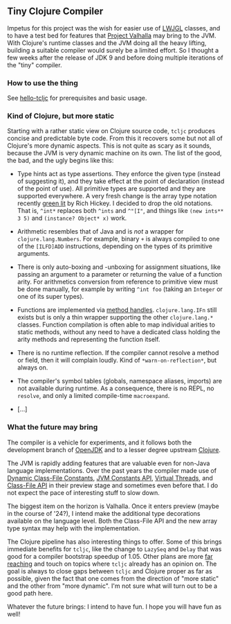 ## Tiny Clojure Compiler

Impetus for this project was the wish for easier use of
[LWJGL](https://github.com/LWJGL/lwjgl3) classes, and to have a test
bed for features that [Project
Valhalla](https://openjdk.org/projects/valhalla/) may bring to the
JVM.  With Clojure's runtime classes and the JVM doing all the heavy
lifting, building a suitable compiler would surely be a limited
effort.  So I thought a few weeks after the release of JDK 9 and
before doing multiple iterations of the "tiny" compiler.

### How to use the thing

See [hello-tcljc](https://github.com/mva/hello-tcljc) for
prerequisites and basic usage.

### Kind of Clojure, but more static

Starting with a rather static view on Clojure source code, `tcljc`
produces concise and predictable byte code.  From this it recovers some
but not all of Clojure's more dynamic aspects.  This is not quite as
scary as it sounds, because the JVM is very dynamic machine on its
own.  The list of the good, the bad, and the ugly begins like this:

* Type hints act as type assertions.  They enforce the given type
  (instead of suggesting it), and they take effect at the point of
  declaration (instead of the point of use).  All primitive types are
  supported and they are supported everywhere.  A very fresh change is
  the array type notation recently [green
  lit](https://clojure.org/news/2023/10/06/deref#:~:text=Our%20plan%20going%20forward%20is%20to%20support%20a%20new%20array%20class%20syntax%20which%20is%20a%20symbol%20of%20the%20class%20with%20a%20*%20suffix.)
  by Rich Hickey.  I decided to drop the old notations.  That is,
  `^int*` replaces both `^ints` and ```^"[I"```, and things like
  ```(new ints** 3 5)``` and ```(instance? Object* x)``` work.

* Arithmetic resembles that of Java and is *not* a wrapper for
  `clojure.lang.Numbers`.  For example, binary `+` is always compiled
  to one of the `[ILFD]ADD` instructions, depending on the types of
  its primitive arguments.

* There is only auto-boxing and -unboxing for assignment situations,
  like passing an argument to a parameter or returning the value of a
  function arity.  For arithmetics conversion from reference to
  primitive view must be done manually, for example by writing `^int
  foo` (taking an `Integer` or one of its super types).

* Functions are implemented via [method
  handles](https://docs.oracle.com/en/java/javase/21/docs/api/java.base/java/lang/invoke/MethodHandle.html).
  `clojure.lang.IFn` still exists but is only a thin wrapper
  supporting the other `clojure.lang.*` classes.  Function compilation
  is often able to map individual arities to static methods, without
  any need to have a dedicated class holding the arity methods and
  representing the function itself.

* There is no runtime reflection.  If the compiler cannot resolve a
  method or field, then it will complain loudly.  Kind of
  `*warn-on-reflection*`, but always on.

* The compiler's symbol tables (globals, namespace aliases, imports)
  are not available during runtime.  As a consequence, there is no
  REPL, no `resolve`, and only a limited compile-time `macroexpand`.

* [...]

### What the future may bring

The compiler is a vehicle for experiments, and it follows both the
development branch of [OpenJDK](https://github.com/openjdk/jdk) and to
a lesser degree upstream
[Clojure](https://github.com/clojure/clojure).

The JVM is rapidly adding features that are valuable even for non-Java
language implementations.  Over the past years the compiler made use
of [Dynamic Class-File Constants](https://openjdk.java.net/jeps/309),
[JVM Constants API](https://openjdk.java.net/jeps/334), [Virtual
Threads](https://openjdk.org/jeps/444), and [Class-File
API](https://openjdk.org/jeps/457) in their preview stage and
sometimes even before that.  I do not expect the pace of interesting
stuff to slow down.

The biggest item on the horizon is Valhalla.  Once it enters preview
(maybe in the course of '24?), I intend make the additional type
decorations available on the language level.  Both the Class-File API
and the new array type syntax may help with the implementation.

The Clojure pipeline has also interesting things to offer.  Some of
this brings immediate benefits for `tcljc`, like the change to
`LazySeq` and `Delay` that was good for a compiler bootstrap speedup
of 1.05.  Other plans are more [far
reaching](https://clojure.org/news/2023/09/08/deref) and touch on
topics where `tcljc` already has an opinion on.  The goal is always to
close gaps between `tcljc` and Clojure proper as far as possible,
given the fact that one comes from the direction of "more static" and
the other from "more dynamic".  I'm not sure what will turn out to be
a good path here.

Whatever the future brings: I intend to have fun.  I hope you will
have fun as well!
